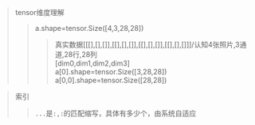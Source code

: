 >tensor维度理解
>>a.shape=tensor.Size([4,3,28,28])
>>>真实数据[[[],[],[]],[[],[],[]],[[],[],[]],[[],[],[]]]/认知4张照片,3通道,28行,28列<br>
>>>[dim0,dim1,dim2,dim3]<br>
>>>a[0].shape=tensor.Size([3,28,28])<br>
>>>a[0,0].shape=tensor.Size([28,28])


>索引
>>`...`是`:,:`的匹配缩写，具体有多少个，由系统自适应<br>
